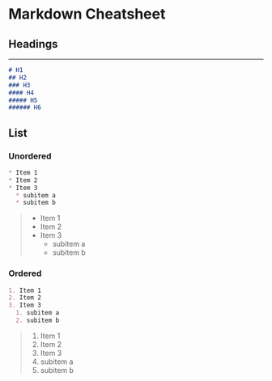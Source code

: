 # Markdown Cheatsheet

## Headings
---
```markdown
# H1
## H2
### H3
#### H4
##### H5
###### H6
```

## List
### Unordered
```markdown
* Item 1
* Item 2
* Item 3
  * subitem a
  * subitem b
```
> * Item 1
> * Item 2
> * Item 3
>   * subitem a
>   * subitem b
### Ordered
```markdown
1. Item 1
2. Item 2
3. Item 3
  1. subitem a
  2. subitem b
```
> 1. Item 1
> 2. Item 2
> 3. Item 3
>   1. subitem a
>   2. subitem b
